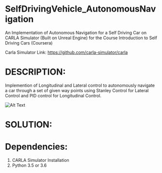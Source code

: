# SelfDrivingVehicle_AutonomousNavigation

An Implementation of Autonomous Navigation for a Self Driving Car on CARLA Simulator (Built on Unreal Engine) for the Course Introduction to Self Driving Cars (Coursera)

Carla Simulator Link: https://github.com/carla-simulator/carla

DESCRIPTION:
======

Implemention of Longitudinal and Lateral control to autonomously navigate a car through a set of given way points using Stanley Control for Lateral Control and PID control for Longitudinal Control.

![Alt Text](https://raw.github.com/{zubair-irshad}/{SelfDrivingCar_AutonomousNavigation}/{master}/{racetrack.png})


SOLUTION:
======



Dependencies:
======

1) CARLA Simulator Installation
2) Python 3.5 or 3.6

